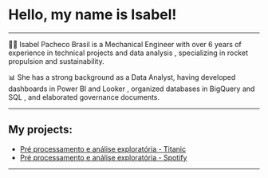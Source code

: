 # Hello, my name is Isabel!

***

👩‍💻 Isabel Pacheco Brasil is a Mechanical Engineer with over 6 years of experience in technical projects and data analysis , specializing in rocket propulsion and sustainability.

📊 She has a strong background as a Data Analyst, having developed dashboards in Power BI and Looker , organized databases in BigQuery and SQL , and elaborated governance documents.

***

## My projects:

- [Pré processamento e análise exploratória - Titanic](https://github.com/isabelpbrasil/Limpeza-dos-dados-e-analise-exploratoria_Titanic.git)
- [Pré processamento e análise exploratória - Spotify](https://github.com/isabelpbrasil/Limpeza-dos-dados-e-analise-exploratoria_Spotify.git)
  
***
